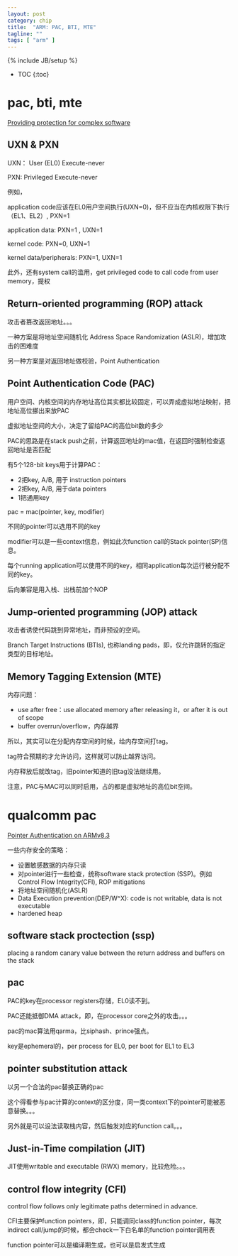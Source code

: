 ```yaml
---
layout: post
category: chip
title:  "ARM: PAC, BTI, MTE"
tagline: ""
tags: [ "arm" ] 
---
```

{% include JB/setup %}

* TOC
{:toc}

# pac, bti, mte

[Providing protection for complex software](https://developer.arm.com/architectures/learn-the-architecture/providing-protection-for-complex-software)

## UXN & PXN

UXN： User (EL0) Execute-never

PXN: Privileged Execute-never

例如，

application code应该在EL0用户空间执行(UXN=0)，但不应当在内核权限下执行（EL1、EL2）, PXN=1

application data: PXN=1 , UXN=1

kernel code: PXN=0, UXN=1

kernel data/peripherals: PXN=1, UXN=1

此外，还有system call的滥用，get privileged code to call code from user memory，提权

## Return-oriented programming (ROP) attack

攻击者篡改返回地址。。。

一种方案是将地址空间随机化 Address Space Randomization (ASLR)，增加攻击的困难度

另一种方案是对返回地址做校验，Point Authentication

## Point Authentication Code (PAC)

用户空间、内核空间的内存地址高位其实都比较固定，可以弄成虚拟地址映射，把地址高位挪出来放PAC

虚拟地址空间的大小，决定了留给PAC的高位bit数的多少

PAC的思路是在stack push之前，计算返回地址的mac值，在返回时强制检查返回地址是否匹配

有5个128-bit keys用于计算PAC：
- 2把key, A/B, 用于 instruction pointers
- 2把key, A/B, 用于data pointers
- 1把通用key

pac = mac(pointer, key, modifier)

不同的pointer可以选用不同的key

modifier可以是一些context信息，例如此次function call的Stack pointer(SP)信息。

每个running application可以使用不同的key，相同application每次运行被分配不同的key。

后向兼容是用入栈、出栈前加个NOP

## Jump-oriented programming (JOP) attack

攻击者诱使代码跳到异常地址，而非预设的空间。

Branch Target Instructions (BTIs), 也称landing pads，即，仅允许跳转的指定类型的目标地址。


## Memory Tagging Extension (MTE)

内存问题：
- use after free：use allocated memory after releasing it，or after it is out of scope
- buffer overrun/overflow，内存越界

所以，其实可以在分配内存空间的时候，给内存空间打tag。

tag符合预期的才允许访问，这样就可以防止越界访问。

内存释放后就改tag，旧pointer知道的旧tag没法继续用。

注意，PAC与MAC可以同时启用，占的都是虚拟地址的高位bit空间。

# qualcomm pac

[Pointer Authentication on ARMv8.3](https://www.qualcomm.com/media/documents/files/whitepaper-pointer-authentication-on-armv8-3.pdf)

一些内存安全的策略：
- 设置敏感数据的内存只读
- 对pointer进行一些检查，统称software stack protection (SSP)。例如Control Flow Integrity(CFI), ROP mitigations
- 将地址空间随机化(ASLR)
- Data Execution prevention(DEP/W^X): code is not writable, data is not executable
- hardened heap

## software stack proctection (ssp)

placing a random canary value between the return address and buffers on the stack

## pac

PAC的key在processor registers存储，EL0读不到。

PAC还能抵御DMA attack，即，在processor core之外的攻击。。。

pac的mac算法用qarma，比siphash、prince强点。

key是ephemeral的，per process for EL0, per boot for EL1 to EL3


## pointer substitution attack

以另一个合法的pac替换正确的pac

这个得看参与pac计算的context的区分度，同一类context下的pointer可能被恶意替换。。。

另外就是可以设法读取栈内容，然后触发对应的function call。。。

## Just-in-Time compilation (JIT)

JIT使用writable and executable (RWX) memory，比较危险。。。




## control flow integrity (CFI)

control flow follows only legitimate paths determined in advance.

CFI主要保护function pointers，即，只能调同class的function pointer，每次indirect call/jump的时候，都会check一下白名单的function pointer调用表

function pointer可以是编译期生成，也可以是启发式生成









